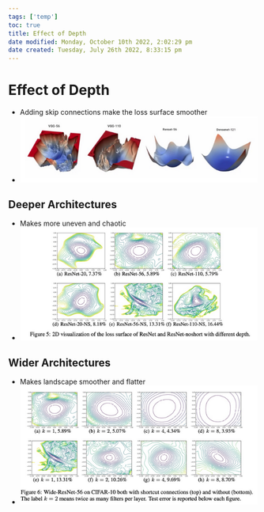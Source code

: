 ```yaml
---
tags: ['temp']
toc: true
title: Effect of Depth
date modified: Monday, October 10th 2022, 2:02:29 pm
date created: Tuesday, July 26th 2022, 8:33:15 pm
---
```


# Effect of Depth
- Adding skip connections make the loss surface smoother
- ![](../images/Pasted%20image%2020220306132740.png)

## Deeper Architectures
- Makes more uneven and chaotic
- ![](../images/Pasted%20image%2020220306132843.png)

## Wider Architectures
- Makes landscape smoother and flatter
- ![](../images/Pasted%20image%2020220306132940.png)



